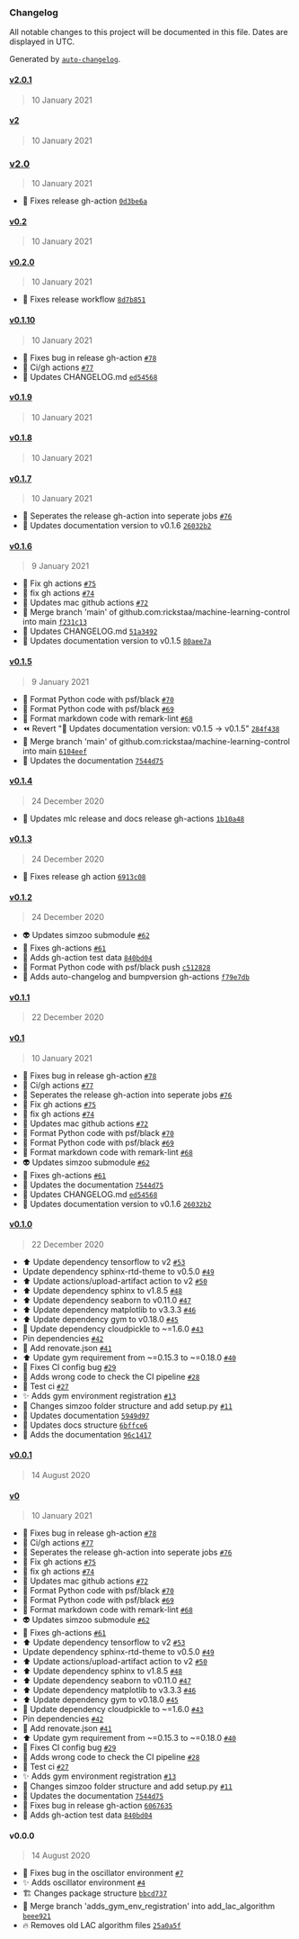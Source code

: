 ### Changelog

All notable changes to this project will be documented in this file. Dates are displayed in UTC.

Generated by [`auto-changelog`](https://github.com/CookPete/auto-changelog).

#### [v2.0.1](https://github.com/rickstaa/machine-learning-control/compare/v2...v2.0.1)

> 10 January 2021

#### [v2](https://github.com/rickstaa/machine-learning-control/compare/v2.0...v2)

> 10 January 2021

### [v2.0](https://github.com/rickstaa/machine-learning-control/compare/v0.2...v2.0)

> 10 January 2021

- :green_heart: Fixes release gh-action [`0d3be6a`](https://github.com/rickstaa/machine-learning-control/commit/0d3be6a8b7438c51af307e6f3d106af39317238b)

#### [v0.2](https://github.com/rickstaa/machine-learning-control/compare/v0.2.0...v0.2)

> 10 January 2021

#### [v0.2.0](https://github.com/rickstaa/machine-learning-control/compare/v0.1.10...v0.2.0)

> 10 January 2021

- :green_heart: Fixes release workflow [`8d7b851`](https://github.com/rickstaa/machine-learning-control/commit/8d7b85195531436abca126d618421edf234fc576)

#### [v0.1.10](https://github.com/rickstaa/machine-learning-control/compare/v0.1.9...v0.1.10)

> 10 January 2021

- :bug: Fixes bug in release gh-action [`#78`](https://github.com/rickstaa/machine-learning-control/pull/78)
- :green_heart: Ci/gh actions [`#77`](https://github.com/rickstaa/machine-learning-control/pull/77)
- :memo: Updates CHANGELOG.md [`ed54568`](https://github.com/rickstaa/machine-learning-control/commit/ed545689e69ac03315d368a27183cdced7259cc0)

#### [v0.1.9](https://github.com/rickstaa/machine-learning-control/compare/v0.1.8...v0.1.9)

> 10 January 2021

#### [v0.1.8](https://github.com/rickstaa/machine-learning-control/compare/v0.1.7...v0.1.8)

> 10 January 2021

#### [v0.1.7](https://github.com/rickstaa/machine-learning-control/compare/v0.1.6...v0.1.7)

> 10 January 2021

- :green_heart: Seperates the release gh-action into seperate jobs [`#76`](https://github.com/rickstaa/machine-learning-control/pull/76)
- :bookmark: Updates documentation version to v0.1.6 [`26032b2`](https://github.com/rickstaa/machine-learning-control/commit/26032b2ea88ec35cf3e532da8f7ae267d31cab00)

#### [v0.1.6](https://github.com/rickstaa/machine-learning-control/compare/v0.1.5...v0.1.6)

> 9 January 2021

- :green_heart: Fix gh actions [`#75`](https://github.com/rickstaa/machine-learning-control/pull/75)
- :green_heart: fix gh actions [`#74`](https://github.com/rickstaa/machine-learning-control/pull/74)
- :green_heart: Updates mac github actions [`#72`](https://github.com/rickstaa/machine-learning-control/pull/72)
- :twisted_rightwards_arrows: Merge branch 'main' of github.com:rickstaa/machine-learning-control into main [`f231c13`](https://github.com/rickstaa/machine-learning-control/commit/f231c131cfa3b46d5176b2679721235786453b6f)
- :memo: Updates CHANGELOG.md [`51a3492`](https://github.com/rickstaa/machine-learning-control/commit/51a349204521c50f483ec4971ee824b446c931cf)
- :bookmark: Updates documentation version to v0.1.5 [`80aee7a`](https://github.com/rickstaa/machine-learning-control/commit/80aee7a1e7f78579c8da8a604d383e08da56bdc1)

#### [v0.1.5](https://github.com/rickstaa/machine-learning-control/compare/v0.1.4...v0.1.5)

> 9 January 2021

- :art: Format Python code with psf/black [`#70`](https://github.com/rickstaa/machine-learning-control/pull/70)
- :art: Format Python code with psf/black [`#69`](https://github.com/rickstaa/machine-learning-control/pull/69)
- :art: Format markdown code with remark-lint [`#68`](https://github.com/rickstaa/machine-learning-control/pull/68)
- :rewind: Revert ":bookmark: Updates documentation version: v0.1.5 → v0.1.5" [`284f438`](https://github.com/rickstaa/machine-learning-control/commit/284f4381d4bb36c82be653f59490dacea02ff947)
- :twisted_rightwards_arrows: Merge branch 'main' of github.com:rickstaa/machine-learning-control into main [`6104eef`](https://github.com/rickstaa/machine-learning-control/commit/6104eefb1d1f5a91989f4457d86b2bce6732cb55)
- :memo: Updates the documentation [`7544d75`](https://github.com/rickstaa/machine-learning-control/commit/7544d75c4583ae94f64daa32b420338d40ac47d9)

#### [v0.1.4](https://github.com/rickstaa/machine-learning-control/compare/v0.1.3...v0.1.4)

> 24 December 2020

- :green_heart: Updates mlc release and docs release gh-actions [`1b10a48`](https://github.com/rickstaa/machine-learning-control/commit/1b10a48ddde5d3fba96dd91033b9dae120ecc0bb)

#### [v0.1.3](https://github.com/rickstaa/machine-learning-control/compare/v0.1.2...v0.1.3)

> 24 December 2020

- :green_heart: Fixes release gh action [`6913c08`](https://github.com/rickstaa/machine-learning-control/commit/6913c089a45936f3181775e6cb2fbbf6a4cce59d)

#### [v0.1.2](https://github.com/rickstaa/machine-learning-control/compare/v0.1.1...v0.1.2)

> 24 December 2020

- :alien: Updates simzoo submodule [`#62`](https://github.com/rickstaa/machine-learning-control/pull/62)
- :green_heart: Fixes gh-actions [`#61`](https://github.com/rickstaa/machine-learning-control/pull/61)
- :green_heart: Adds gh-action test data [`840bd04`](https://github.com/rickstaa/machine-learning-control/commit/840bd0415f3a558d3734c601b2508f563924cf4d)
- :art: Format Python code with psf/black push [`c512828`](https://github.com/rickstaa/machine-learning-control/commit/c512828394574a103c106a89d7e4455fe4bcfa63)
- :green_heart: Adds auto-changelog and bumpversion gh-actions [`f79e7db`](https://github.com/rickstaa/machine-learning-control/commit/f79e7db5ba0768c4405d7daf358b8bcfffd8a097)

#### [v0.1.1](https://github.com/rickstaa/machine-learning-control/compare/v0.1...v0.1.1)

> 22 December 2020

#### [v0.1](https://github.com/rickstaa/machine-learning-control/compare/v0.1.0...v0.1)

> 10 January 2021

- :bug: Fixes bug in release gh-action [`#78`](https://github.com/rickstaa/machine-learning-control/pull/78)
- :green_heart: Ci/gh actions [`#77`](https://github.com/rickstaa/machine-learning-control/pull/77)
- :green_heart: Seperates the release gh-action into seperate jobs [`#76`](https://github.com/rickstaa/machine-learning-control/pull/76)
- :green_heart: Fix gh actions [`#75`](https://github.com/rickstaa/machine-learning-control/pull/75)
- :green_heart: fix gh actions [`#74`](https://github.com/rickstaa/machine-learning-control/pull/74)
- :green_heart: Updates mac github actions [`#72`](https://github.com/rickstaa/machine-learning-control/pull/72)
- :art: Format Python code with psf/black [`#70`](https://github.com/rickstaa/machine-learning-control/pull/70)
- :art: Format Python code with psf/black [`#69`](https://github.com/rickstaa/machine-learning-control/pull/69)
- :art: Format markdown code with remark-lint [`#68`](https://github.com/rickstaa/machine-learning-control/pull/68)
- :alien: Updates simzoo submodule [`#62`](https://github.com/rickstaa/machine-learning-control/pull/62)
- :green_heart: Fixes gh-actions [`#61`](https://github.com/rickstaa/machine-learning-control/pull/61)
- :memo: Updates the documentation [`7544d75`](https://github.com/rickstaa/machine-learning-control/commit/7544d75c4583ae94f64daa32b420338d40ac47d9)
- :memo: Updates CHANGELOG.md [`ed54568`](https://github.com/rickstaa/machine-learning-control/commit/ed545689e69ac03315d368a27183cdced7259cc0)
- :bookmark: Updates documentation version to v0.1.6 [`26032b2`](https://github.com/rickstaa/machine-learning-control/commit/26032b2ea88ec35cf3e532da8f7ae267d31cab00)

#### [v0.1.0](https://github.com/rickstaa/machine-learning-control/compare/v0.0.1...v0.1.0)

> 22 December 2020

- :arrow_up: Update dependency tensorflow to v2 [`#53`](https://github.com/rickstaa/machine-learning-control/pull/53)
- Update dependency sphinx-rtd-theme to v0.5.0 [`#49`](https://github.com/rickstaa/machine-learning-control/pull/49)
- :arrow_up: Update actions/upload-artifact action to v2 [`#50`](https://github.com/rickstaa/machine-learning-control/pull/50)
- :arrow_up: Update dependency sphinx to v1.8.5 [`#48`](https://github.com/rickstaa/machine-learning-control/pull/48)
- :arrow_up: Update dependency seaborn to v0.11.0 [`#47`](https://github.com/rickstaa/machine-learning-control/pull/47)
- :arrow_up: Update dependency matplotlib to v3.3.3 [`#46`](https://github.com/rickstaa/machine-learning-control/pull/46)
- :arrow_up: Update dependency gym to v0.18.0 [`#45`](https://github.com/rickstaa/machine-learning-control/pull/45)
- :twisted_rightwards_arrows: Update dependency cloudpickle to ~=1.6.0 [`#43`](https://github.com/rickstaa/machine-learning-control/pull/43)
- Pin dependencies [`#42`](https://github.com/rickstaa/machine-learning-control/pull/42)
- :construction_worker: Add renovate.json [`#41`](https://github.com/rickstaa/machine-learning-control/pull/41)
- :arrow_up: Update gym requirement from ~=0.15.3 to ~=0.18.0 [`#40`](https://github.com/rickstaa/machine-learning-control/pull/40)
- :bug: Fixes CI config bug [`#29`](https://github.com/rickstaa/machine-learning-control/pull/29)
- :twisted_rightwards_arrows: Adds wrong code to check the CI pipeline [`#28`](https://github.com/rickstaa/machine-learning-control/pull/28)
- :twisted_rightwards_arrows: Test ci [`#27`](https://github.com/rickstaa/machine-learning-control/pull/27)
- :sparkles: Adds gym environment registration [`#13`](https://github.com/rickstaa/machine-learning-control/pull/13)
- :truck: Changes simzoo folder structure and add setup.py [`#11`](https://github.com/rickstaa/machine-learning-control/pull/11)
- :memo: Updates documentation [`5949d97`](https://github.com/rickstaa/machine-learning-control/commit/5949d9751ca18ca195a0cbbe13fb23e5cd550755)
- :memo: Updates docs structure [`6bffce6`](https://github.com/rickstaa/machine-learning-control/commit/6bffce6b2464b59ef6569cbb87b97f5eb34af99f)
- :memo: Adds the documentation [`96c1417`](https://github.com/rickstaa/machine-learning-control/commit/96c1417b24a0eff2a7fd4bca4d47ab6f43d5dac1)

#### [v0.0.1](https://github.com/rickstaa/machine-learning-control/compare/v0...v0.0.1)

> 14 August 2020

#### [v0](https://github.com/rickstaa/machine-learning-control/compare/v0.0.0...v0)

> 10 January 2021

- :bug: Fixes bug in release gh-action [`#78`](https://github.com/rickstaa/machine-learning-control/pull/78)
- :green_heart: Ci/gh actions [`#77`](https://github.com/rickstaa/machine-learning-control/pull/77)
- :green_heart: Seperates the release gh-action into seperate jobs [`#76`](https://github.com/rickstaa/machine-learning-control/pull/76)
- :green_heart: Fix gh actions [`#75`](https://github.com/rickstaa/machine-learning-control/pull/75)
- :green_heart: fix gh actions [`#74`](https://github.com/rickstaa/machine-learning-control/pull/74)
- :green_heart: Updates mac github actions [`#72`](https://github.com/rickstaa/machine-learning-control/pull/72)
- :art: Format Python code with psf/black [`#70`](https://github.com/rickstaa/machine-learning-control/pull/70)
- :art: Format Python code with psf/black [`#69`](https://github.com/rickstaa/machine-learning-control/pull/69)
- :art: Format markdown code with remark-lint [`#68`](https://github.com/rickstaa/machine-learning-control/pull/68)
- :alien: Updates simzoo submodule [`#62`](https://github.com/rickstaa/machine-learning-control/pull/62)
- :green_heart: Fixes gh-actions [`#61`](https://github.com/rickstaa/machine-learning-control/pull/61)
- :arrow_up: Update dependency tensorflow to v2 [`#53`](https://github.com/rickstaa/machine-learning-control/pull/53)
- Update dependency sphinx-rtd-theme to v0.5.0 [`#49`](https://github.com/rickstaa/machine-learning-control/pull/49)
- :arrow_up: Update actions/upload-artifact action to v2 [`#50`](https://github.com/rickstaa/machine-learning-control/pull/50)
- :arrow_up: Update dependency sphinx to v1.8.5 [`#48`](https://github.com/rickstaa/machine-learning-control/pull/48)
- :arrow_up: Update dependency seaborn to v0.11.0 [`#47`](https://github.com/rickstaa/machine-learning-control/pull/47)
- :arrow_up: Update dependency matplotlib to v3.3.3 [`#46`](https://github.com/rickstaa/machine-learning-control/pull/46)
- :arrow_up: Update dependency gym to v0.18.0 [`#45`](https://github.com/rickstaa/machine-learning-control/pull/45)
- :twisted_rightwards_arrows: Update dependency cloudpickle to ~=1.6.0 [`#43`](https://github.com/rickstaa/machine-learning-control/pull/43)
- Pin dependencies [`#42`](https://github.com/rickstaa/machine-learning-control/pull/42)
- :construction_worker: Add renovate.json [`#41`](https://github.com/rickstaa/machine-learning-control/pull/41)
- :arrow_up: Update gym requirement from ~=0.15.3 to ~=0.18.0 [`#40`](https://github.com/rickstaa/machine-learning-control/pull/40)
- :bug: Fixes CI config bug [`#29`](https://github.com/rickstaa/machine-learning-control/pull/29)
- :twisted_rightwards_arrows: Adds wrong code to check the CI pipeline [`#28`](https://github.com/rickstaa/machine-learning-control/pull/28)
- :twisted_rightwards_arrows: Test ci [`#27`](https://github.com/rickstaa/machine-learning-control/pull/27)
- :sparkles: Adds gym environment registration [`#13`](https://github.com/rickstaa/machine-learning-control/pull/13)
- :truck: Changes simzoo folder structure and add setup.py [`#11`](https://github.com/rickstaa/machine-learning-control/pull/11)
- :memo: Updates the documentation [`7544d75`](https://github.com/rickstaa/machine-learning-control/commit/7544d75c4583ae94f64daa32b420338d40ac47d9)
- :green_heart: Fixes bug in release gh-action [`6067635`](https://github.com/rickstaa/machine-learning-control/commit/60676351b3821c4ed6be725e2570209a21562788)
- :green_heart: Adds gh-action test data [`840bd04`](https://github.com/rickstaa/machine-learning-control/commit/840bd0415f3a558d3734c601b2508f563924cf4d)

#### v0.0.0

> 14 August 2020

- :bug: Fixes bug in the oscillator environment [`#7`](https://github.com/rickstaa/machine-learning-control/pull/7)
- :sparkles: Adds oscillator environment [`#4`](https://github.com/rickstaa/machine-learning-control/pull/4)
- :building_construction: Changes package structure [`bbcd737`](https://github.com/rickstaa/machine-learning-control/commit/bbcd73760c44ea50419db1fcaf9bae4704d774a2)
- :twisted_rightwards_arrows: Merge branch 'adds_gym_env_registration' into add_lac_algorithm [`beee921`](https://github.com/rickstaa/machine-learning-control/commit/beee9215f542a402e4b4f71c9268fe276ac9a530)
- :fire: Removes old LAC algorithm files [`25a0a5f`](https://github.com/rickstaa/machine-learning-control/commit/25a0a5f0e3a4b8ef52567617bb65ef1114ba60ea)
